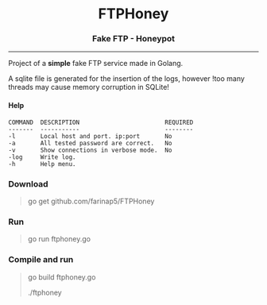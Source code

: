 <h1 align="center">FTPHoney</h1>
<h3 align="center">Fake FTP - Honeypot</h3>

---
Project of a **simple** fake FTP service made in Golang.

A sqlite file is generated for the insertion of the logs, however !too many threads may cause memory corruption in SQLite!

#### Help
```
COMMAND  DESCRIPTION                        REQUIRED
-------  -----------                        --------
-l       Local host and port. ip:port       No
-a       All tested password are correct.   No
-v       Show connections in verbose mode.  No
-log     Write log.
-h       Help menu.
```
### Download
> go get github.com/farinap5/FTPHoney
### Run
> go run ftphoney.go
### Compile and run
> go build ftphoney.go
> 
> ./ftphoney

